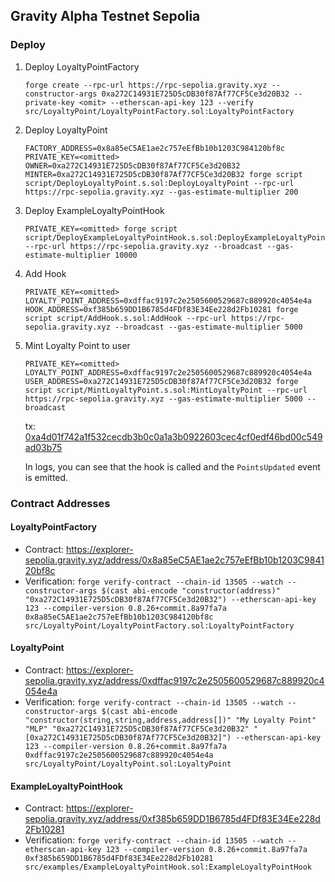 ## Gravity Alpha Testnet Sepolia

### Deploy

1. Deploy LoyaltyPointFactory

   ```
   forge create --rpc-url https://rpc-sepolia.gravity.xyz --constructor-args 0xa272C14931E725D5cDB30f87Af77CF5Ce3d20B32 --private-key <omit> --etherscan-api-key 123 --verify src/LoyaltyPoint/LoyaltyPointFactory.sol:LoyaltyPointFactory
   ```

2. Deploy LoyaltyPoint

   ```
   FACTORY_ADDRESS=0x8a85eC5AE1ae2c757eEfBb10b1203C984120bf8c PRIVATE_KEY=<omitted> OWNER=0xa272C14931E725D5cDB30f87Af77CF5Ce3d20B32 MINTER=0xa272C14931E725D5cDB30f87Af77CF5Ce3d20B32 forge script script/DeployLoyaltyPoint.s.sol:DeployLoyaltyPoint --rpc-url https://rpc-sepolia.gravity.xyz --gas-estimate-multiplier 200
   ```

3. Deploy ExampleLoyaltyPointHook

   ```
   PRIVATE_KEY=<omitted> forge script script/DeployExampleLoyaltyPointHook.s.sol:DeployExampleLoyaltyPointHook --rpc-url https://rpc-sepolia.gravity.xyz --broadcast --gas-estimate-multiplier 10000
   ```

4. Add Hook

   ```
   PRIVATE_KEY=<omitted> LOYALTY_POINT_ADDRESS=0xdffac9197c2e2505600529687c889920c4054e4a HOOK_ADDRESS=0xf385b659DD1B6785d4FDf83E34Ee228d2Fb10281 forge script script/AddHook.s.sol:AddHook --rpc-url https://rpc-sepolia.gravity.xyz --broadcast --gas-estimate-multiplier 5000
   ```

5. Mint Loyalty Point to user

   ```
   PRIVATE_KEY=<omitted> LOYALTY_POINT_ADDRESS=0xdffac9197c2e2505600529687c889920c4054e4a USER_ADDRESS=0xa272C14931E725D5cDB30f87Af77CF5Ce3d20B32 forge script script/MintLoyaltyPoint.s.sol:MintLoyaltyPoint --rpc-url https://rpc-sepolia.gravity.xyz --gas-estimate-multiplier 5000 --broadcast
   ```

   tx: [0xa4d01f742a1f532cecdb3b0c0a1a3b0922603cec4cf0edf46bd00c549ad03b75](https://explorer-sepolia.gravity.xyz/tx/0xa4d01f742a1f532cecdb3b0c0a1a3b0922603cec4cf0edf46bd00c549ad03b75)

   In logs, you can see that the hook is called and the `PointsUpdated` event is emitted.

### Contract Addresses

#### LoyaltyPointFactory

- Contract: https://explorer-sepolia.gravity.xyz/address/0x8a85eC5AE1ae2c757eEfBb10b1203C984120bf8c
- Verification: `forge verify-contract --chain-id 13505 --watch --constructor-args $(cast abi-encode "constructor(address)" "0xa272C14931E725D5cDB30f87Af77CF5Ce3d20B32") --etherscan-api-key 123 --compiler-version 0.8.26+commit.8a97fa7a 0x8a85eC5AE1ae2c757eEfBb10b1203C984120bf8c src/LoyaltyPoint/LoyaltyPointFactory.sol:LoyaltyPointFactory`

#### LoyaltyPoint

- Contract: https://explorer-sepolia.gravity.xyz/address/0xdffac9197c2e2505600529687c889920c4054e4a
- Verification: `forge verify-contract --chain-id 13505 --watch --constructor-args $(cast abi-encode "constructor(string,string,address,address[])" "My Loyalty Point" "MLP" "0xa272C14931E725D5cDB30f87Af77CF5Ce3d20B32" "[0xa272C14931E725D5cDB30f87Af77CF5Ce3d20B32]") --etherscan-api-key 123 --compiler-version 0.8.26+commit.8a97fa7a 0xdffac9197c2e2505600529687c889920c4054e4a src/LoyaltyPoint/LoyaltyPoint.sol:LoyaltyPoint`

#### ExampleLoyaltyPointHook

- Contract: https://explorer-sepolia.gravity.xyz/address/0xf385b659DD1B6785d4FDf83E34Ee228d2Fb10281
- Verification: `forge verify-contract --chain-id 13505 --watch --etherscan-api-key 123 --compiler-version 0.8.26+commit.8a97fa7a 0xf385b659DD1B6785d4FDf83E34Ee228d2Fb10281 src/examples/ExampleLoyaltyPointHook.sol:ExampleLoyaltyPointHook`
